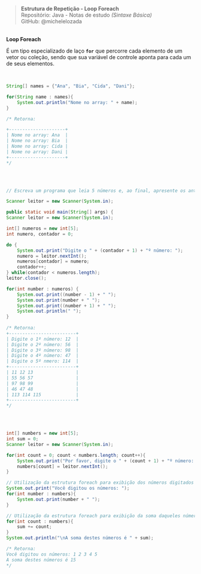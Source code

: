 > **Estrutura de Repetição - Loop Foreach**  
> Repositório: Java - Notas de estudo *(Sintaxe Básica)*    
> GitHub: @michelelozada
&nbsp;
     
&nbsp;     
**Loop Foreach**  

É um tipo especializado de laço **`for`** que percorre cada elemento de um vetor ou coleção, sendo que sua variável de controle aponta para 
cada um de seus elementos.   
&nbsp;
&nbsp;

```java

String[] names = {"Ana", "Bia", "Cida", "Dani"};

for(String name : names){
	System.out.println("Nome no array: " + name);
}

/* Retorna: 

+---------------------+
| Nome no array: Ana  |
| Nome no array: Bia  |
| Nome no array: Cida |
| Nome no array: Dani |
+---------------------+
*/
```
&nbsp;
&nbsp;
```java

// Escreva um programa que leia 5 números e, ao final, apresente os antecessores e sucessores destes números

Scanner leitor = new Scanner(System.in);

public static void main(String[] args) {
Scanner leitor = new Scanner(System.in);

int[] numeros = new int[5];
int numero, contador = 0;

do {
	System.out.print("Digite o " + (contador + 1) + "º número: ");
	numero = leitor.nextInt();
	numeros[contador] = numero;
	contador++;
} while(contador < numeros.length);
leitor.close();

for(int number : numeros) {
	System.out.print((number - 1) + " ");
	System.out.print(number + " ");
	System.out.print((number + 1) + " ");
	System.out.println(" ");
}
		
/* Retorna: 
+-------------------------+
| Digite o 1º número: 12  |
| Digite o 2º número: 56  |
| Digite o 3º número: 98  |
| Digite o 4º número: 47  |
| Digite o 5º nmero: 114  |
+-------------------------+
| 11 12 13                |
| 55 56 57                |
| 97 98 99                |
| 46 47 48                |
| 113 114 115             |
+-------------------------+
*/
```
&nbsp;
&nbsp;  
```java

int[] numbers = new int[5];
int sum = 0;
Scanner leitor = new Scanner(System.in);

for(int count = 0; count < numbers.length; count++){
    System.out.print("Por favor, digite o " + (count + 1) + "º número: ");
    numbers[count] = leitor.nextInt();
}

// Utilização da estrutura foreach para exibição dos números digitados  
System.out.print("Você digitou os números: ");
for(int number : numbers){
    System.out.print(number + " ");
}

// Utilização da estrutura foreach para exibição da soma daqueles números 
for(int count : numbers){
    sum += count;
}
System.out.println("\nA soma destes números é " + sum);

/* Retorna:
Você digitou os números: 1 2 3 4 5 
A soma destes números é 15
*/
```		